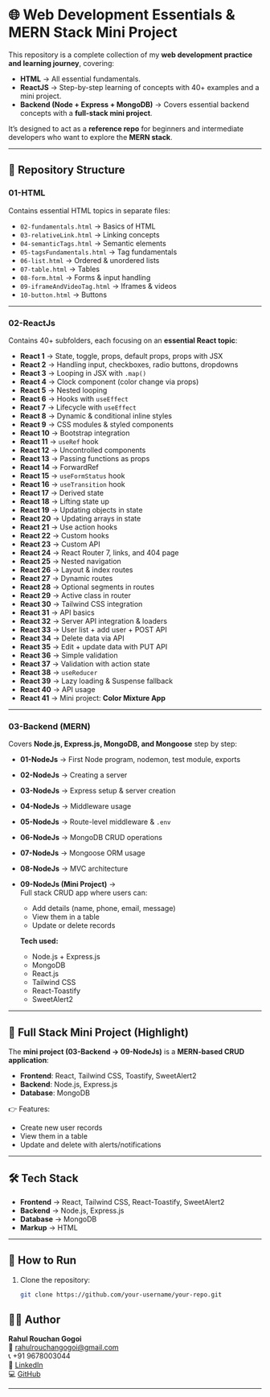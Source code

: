 # 🌐 Web Development Essentials & MERN Stack Mini Project

This repository is a complete collection of my **web development practice and learning journey**, covering:

- **HTML** → All essential fundamentals.  
- **ReactJS** → Step-by-step learning of concepts with 40+ examples and a mini project.  
- **Backend (Node + Express + MongoDB)** → Covers essential backend concepts with a **full-stack mini project**.  

It’s designed to act as a **reference repo** for beginners and intermediate developers who want to explore the **MERN stack**.

---

## 📂 Repository Structure

### 01-HTML  
Contains essential HTML topics in separate files:  
- `02-fundamentals.html` → Basics of HTML  
- `03-relativeLink.html` → Linking concepts  
- `04-semanticTags.html` → Semantic elements  
- `05-tagsFundamentals.html` → Tag fundamentals  
- `06-list.html` → Ordered & unordered lists  
- `07-table.html` → Tables  
- `08-form.html` → Forms & input handling  
- `09-iframeAndVideoTag.html` → Iframes & videos  
- `10-button.html` → Buttons  

---

### 02-ReactJs  
Contains 40+ subfolders, each focusing on an **essential React topic**:  

- **React 1** → State, toggle, props, default props, props with JSX  
- **React 2** → Handling input, checkboxes, radio buttons, dropdowns  
- **React 3** → Looping in JSX with `.map()`  
- **React 4** → Clock component (color change via props)  
- **React 5** → Nested looping  
- **React 6** → Hooks with `useEffect`  
- **React 7** → Lifecycle with `useEffect`  
- **React 8** → Dynamic & conditional inline styles  
- **React 9** → CSS modules & styled components  
- **React 10** → Bootstrap integration  
- **React 11** → `useRef` hook  
- **React 12** → Uncontrolled components  
- **React 13** → Passing functions as props  
- **React 14** → ForwardRef  
- **React 15** → `useFormStatus` hook  
- **React 16** → `useTransition` hook  
- **React 17** → Derived state  
- **React 18** → Lifting state up  
- **React 19** → Updating objects in state  
- **React 20** → Updating arrays in state  
- **React 21** → Use action hooks  
- **React 22** → Custom hooks  
- **React 23** → Custom API  
- **React 24** → React Router 7, links, and 404 page  
- **React 25** → Nested navigation  
- **React 26** → Layout & index routes  
- **React 27** → Dynamic routes  
- **React 28** → Optional segments in routes  
- **React 29** → Active class in router  
- **React 30** → Tailwind CSS integration  
- **React 31** → API basics  
- **React 32** → Server API integration & loaders  
- **React 33** → User list + add user + POST API  
- **React 34** → Delete data via API  
- **React 35** → Edit + update data with PUT API  
- **React 36** → Simple validation  
- **React 37** → Validation with action state  
- **React 38** → `useReducer`  
- **React 39** → Lazy loading & Suspense fallback  
- **React 40** → API usage  
- **React 41** → Mini project: **Color Mixture App**  

---

### 03-Backend (MERN)  
Covers **Node.js, Express.js, MongoDB, and Mongoose** step by step:  

- **01-NodeJs** → First Node program, nodemon, test module, exports  
- **02-NodeJs** → Creating a server  
- **03-NodeJs** → Express setup & server creation  
- **04-NodeJs** → Middleware usage  
- **05-NodeJs** → Route-level middleware & `.env`  
- **06-NodeJs** → MongoDB CRUD operations  
- **07-NodeJs** → Mongoose ORM usage  
- **08-NodeJs** → MVC architecture  
- **09-NodeJs (Mini Project)** →  
   Full stack CRUD app where users can:  
   - Add details (name, phone, email, message)  
   - View them in a table  
   - Update or delete records  

   **Tech used:**  
   - Node.js + Express.js  
   - MongoDB  
   - React.js  
   - Tailwind CSS  
   - React-Toastify  
   - SweetAlert2  

---

## 🚀 Full Stack Mini Project (Highlight)

The **mini project (03-Backend → 09-NodeJs)** is a **MERN-based CRUD application**:  
- **Frontend**: React, Tailwind CSS, Toastify, SweetAlert2  
- **Backend**: Node.js, Express.js  
- **Database**: MongoDB  

👉 Features:  
- Create new user records  
- View them in a table  
- Update and delete with alerts/notifications  

---

## 🛠️ Tech Stack

- **Frontend** → React, Tailwind CSS, React-Toastify, SweetAlert2  
- **Backend** → Node.js, Express.js  
- **Database** → MongoDB  
- **Markup** → HTML  

---

## 📌 How to Run

1. Clone the repository:  
   ```bash
   git clone https://github.com/your-username/your-repo.git

## 👨‍💻 Author
**Rahul Rouchan Gogoi**  
📧 [rahulrouchangogoi@gmail.com](mailto:rahulrouchangogoi@gmail.com)  
📞 +91 9678003044  
🔗 [LinkedIn](https://www.linkedin.com/in/rahulrouchangogoi)  
💻 [GitHub](https://github.com/rahulrouchangogoi)

---


